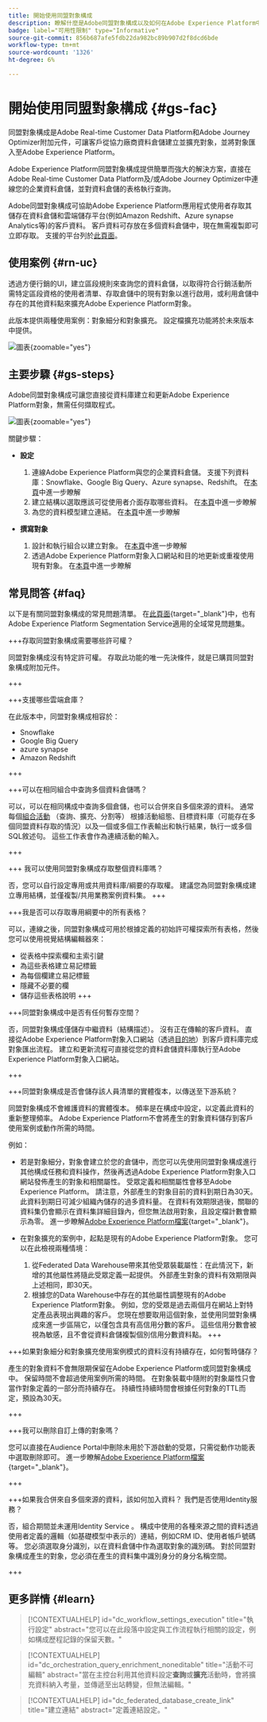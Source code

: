 ```yaml
---
title: 開始使用同盟對象構成
description: 瞭解什麼是Adobe同盟對象構成以及如何在Adobe Experience Platform中使用
badge: label="可用性限制" type="Informative"
source-git-commit: 856b687afe5fdb22da982bc89b907d2f8dcd6bde
workflow-type: tm+mt
source-wordcount: '1326'
ht-degree: 6%

---
```



# 開始使用同盟對象構成 {#gs-fac}

同盟對象構成是Adobe Real-time Customer Data Platform和Adobe Journey Optimizer附加元件，可讓客戶從協力廠商資料倉儲建立並擴充對象，並將對象匯入至Adobe Experience Platform。

Adobe Experience Platform同盟對象構成提供簡單而強大的解決方案，直接在Adobe Real-time Customer Data Platform及/或Adobe Journey Optimizer中連線您的企業資料倉儲，並對資料倉儲的表格執行查詢。

Adobe同盟對象構成可協助Adobe Experience Platform應用程式使用者存取其儲存在資料倉儲和雲端儲存平台(例如Amazon Redshift、Azure synapse Analytics等)的客戶資料。 客戶資料可存放在多個資料倉儲中，現在無需複製即可立即存取。 支援的平台列於[此頁面](../connections/federated-db.md#supported-db)。


## 使用案例 {#rn-uc}

透過方便行銷的UI，建立區段規則來查詢您的資料倉儲，以取得符合行銷活動所需特定區段資格的使用者清單、存取倉儲中的現有對象以進行啟用，或利用倉儲中存在的其他資料點來擴充Adobe Experience Platform對象。

此版本提供兩種使用案例：對象細分和對象擴充。 設定檔擴充功能將於未來版本中提供。

![圖表](assets/fac-use-cases.png){zoomable="yes"}

## 主要步驟 {#gs-steps}

Adobe同盟對象構成可讓您直接從資料庫建立和更新Adobe Experience Platform對象，無需任何擷取程式。

![圖表](assets/steps-diagram.png){zoomable="yes"}

關鍵步驟：

* **設定**

   1. 連線Adobe Experience Platform與您的企業資料倉儲。
支援下列資料庫：Snowflake、Google Big Query、Azure synapse、Redshift。
在[本頁](../connections/federated-db.md)中進一步瞭解
   1. 建立結構以選取應該可從使用者介面存取哪些資料。
在[本頁](../customer/schemas.md)中進一步瞭解
   1. 為您的資料模型建立連結。
在[本頁](../data-management/gs-models.md)中進一步瞭解

* **撰寫對象**

   1. 設計和執行組合以建立對象。
在[本頁](../compositions/gs-compositions.md)中進一步瞭解
   1. 透過Adobe Experience Platform對象入口網站和目的地更新或重複使用現有對象。
在[本頁](../connections/destinations.md)中進一步瞭解

## 常見問答 {#faq}

以下是有關同盟對象構成的常見問題清單。 在[此頁面](https://experienceleague.adobe.com/en/docs/experience-platform/segmentation/faq){target="_blank"}中，也有Adobe Experience Platform Segmentation Service適用的全域常見問題集。


+++存取同盟對象構成需要哪些許可權？

同盟對象構成沒有特定許可權。 存取此功能的唯一先決條件，就是已購買同盟對象構成附加元件。

+++

+++支援哪些雲端倉庫？

在此版本中，同盟對象構成相容於：

* Snowflake
* Google Big Query
* azure synapse
* Amazon Redshift

+++


+++可以在相同組合中查詢多個資料倉儲嗎？

可以，可以在相同構成中查詢多個倉儲，也可以合併來自多個來源的資料。  通常每個[組合活動](../compositions/orchestrate-activities.md) （查詢、擴充、分割等） 根據活動組態、目標資料庫（可能存在多個同盟資料存取的情況）以及一個或多個工作表輸出和執行結果，執行一或多個SQL敘述句。 這些工作表會作為連續活動的輸入。

+++

+++ 我可以使用同盟對象構成存取整個資料庫嗎？

否，您可以自行設定專用或共用資料庫/綱要的存取權。 建議您為同盟對象構成建立專用結構，並僅複製/共用業務案例資料集。
+++



+++我是否可以存取專用綱要中的所有表格？

可以，連線之後，同盟對象構成可用於根據定義的初始許可權探索所有表格，然後您可以使用視覺結構編輯器來：

* 從表格中探索欄和主索引鍵
* 為這些表格建立易記標籤
* 為每個欄建立易記標籤
* 隱藏不必要的欄
* 儲存這些表格說明
+++


+++同盟對象構成中是否有任何暫存空間？

否，同盟對象構成僅儲存中繼資料（結構描述）。 沒有正在傳輸的客戶資料。 直接從Adobe Experience Platform對象入口網站（透過[目的地](../connections/destinations.md)）到客戶資料庫完成對象匯出流程。 建立和更新流程可直接從您的資料倉儲資料庫執行至Adobe Experience Platform對象入口網站。

+++

+++同盟對象構成是否會儲存該人員清單的實體復本，以傳送至下游系統？

同盟對象構成不會維護資料的實體復本。 頻率是在構成中設定，以定義此資料的重新整理頻率。 Adobe Experience Platform不會將產生的對象資料儲存到客戶使用案例或動作所需的時間。

例如：

* 若是對象細分，對象會建立於您的倉儲中，而您可以先使用同盟對象構成進行其他構成任務和資料操作，然後再透過Adobe Experience Platform對象入口網站發佈產生的對象和相關屬性。 受眾定義和相關屬性會移至Adobe Experience Platform。
請注意，外部產生的對象目前的資料到期日為30天。 此資料到期日可減少組織內儲存的過多資料量。 在資料有效期限過後，關聯的資料集仍會顯示在資料集詳細目錄內，但您無法啟用對象，且設定檔計數會顯示為零。 進一步瞭解[Adobe Experience Platform檔案](https://experienceleague.adobe.com/en/docs/experience-platform/segmentation/faq#how-long-do-externally-generated-audiences-last-for){target="_blank"}。

* 在對象擴充的案例中，起點是現有的Adobe Experience Platform對象。 您可以在此檢視兩種情境：
   1. 從Federated Data Warehouse帶來其他受眾裝載屬性：在此情況下，新增的其他屬性將隨此受眾定義一起提供。 外部產生對象的資料有效期限與上述相同，即30天。
   1. 根據您的Data Warehouse中存在的其他屬性調整現有的Adobe Experience Platform對象。 例如，您的受眾是過去兩個月在網站上對特定產品表現出興趣的客戶。 您現在想要取用這個對象，並使用同盟對象構成來進一步區隔它，以僅包含具有高信用分數的客戶。 這些信用分數會被視為敏感，且不會從資料倉儲複製個別信用分數資料點。
+++

+++如果對象細分和對象擴充使用案例模式的資料沒有持續存在，如何暫時儲存？

產生的對象資料不會無限期保留在Adobe Experience Platform或同盟對象構成中。 保留時間不會超過使用案例所需的時間。 在對象裝載中隨附的對象屬性只會當作對象定義的一部分而持續存在。 持續性持續時間會根據任何對象的TTL而定，預設為30天。

+++

+++我可以刪除自訂上傳的對象嗎？

您可以直接在Audience Portal中刪除未用於下游啟動的受眾，只需從動作功能表中選取刪除即可。 進一步瞭解[Adobe Experience Platform檔案](https://experienceleague.adobe.com/en/docs/experience-platform/segmentation/faq#how-do-i-put-an-audience-in-the-deleted-state){target="_blank"}。

+++

+++如果我合併來自多個來源的資料，該如何加入資料？ 我們是否使用Identity服務？

否，組合期間並未運用Identity Service 。 構成中使用的各種來源之間的資料透過使用者定義的邏輯（如基礎模型中表示的）連結，例如CRM ID、使用者帳戶號碼等。 您必須選取身分識別，以在資料倉儲中作為選取對象的識別碼。 對於同盟對象構成產生的對象，您必須在產生的資料集中識別身分的身分名稱空間。

+++

<!--
+++If I want to combine federated data with datasets that live in Adobe Experience Platform, how is this done?

Likewise, the Identity Service is not being leveraged in this scenario either. The data model underpinning a composition needs to express how the data warehouse data and the audience to be enriched are related. e.g. assume an existing audience in Adobe Experience Platform contains several attributes, among which is the CRM ID. Assume transactional data is in the data warehouse containing purchases with various attributes, including the CRM ID of the purchaser. The end-user would have to specify that the CRM ID for both objects is used to stitch the two objects together.

+++
-->

## 更多詳情 {#learn}

<!-- Workflow + Workflow activities-->



>[!CONTEXTUALHELP]
>id="dc_workflow_settings_execution"
>title="執行設定"
>abstract="您可以在此段落中設定與工作流程執行相關的設定，例如構成歷程記錄的保留天數。"




>[!CONTEXTUALHELP]
>id="dc_orchestration_query_enrichment_noneditable"
>title="活動不可編輯"
>abstract="當在主控台利用其他資料設定&#x200B;**查詢**&#x200B;或&#x200B;**擴充**&#x200B;活動時，會將擴充資料納入考量，並傳遞至出站轉變，但無法編輯。"

<!-- Create a link -->

>[!CONTEXTUALHELP]
>id="dc_federated_database_create_link"
>title="建立連結"
>abstract="定義連結設定。"
